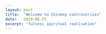 ```yaml
---
layout: post
title:  "Welcome to Chinmoy controversies"
date:   2020-06-25
excerpt: "fulness spiritual realisation"
---
```


